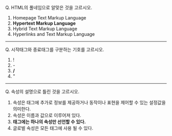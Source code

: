Q. HTML의 풀네임으로 알맞은 것을 고르시오.
1. Homepage Text Markup Language
2. **Hypertext Markup Language**
3. Hybrid Text Markup Language
4. Hyperlinks and Text Markup Language

---

Q. 시작태그와 종료태그를 구분하는 기호를 고르시오.
1. &#33;
2. &#45;
3. **&#47;**
4. &#34;

---

Q. 속성의 설명으로 틀린 것을 고르시오.

1. 속성은 태그에 추가로 정보를 제공하거나 동작이나 표현을 제어할 수 있는 설정값을 의미한다.
2. 속성은 이름과 값으로 이루어져 있다.
3. **태그에는 하나의 속성만 선언할 수 있다.**
4. 글로벌 속성은 모든 태그에 사용 될 수 있다.